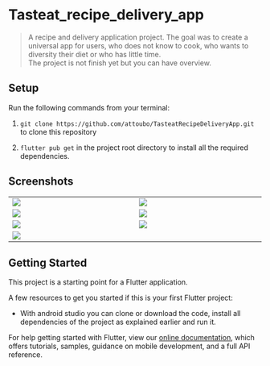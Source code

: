 # Tasteat_recipe_delivery_app

> A recipe and delivery application project. The goal was to create a universal app for users, who does not know to cook, who wants to diversity their diet or who has little time. <br />
The project is not finish yet but you can have overview.


## Setup

Run the following commands from your terminal:

1) `git clone https://github.com/attoubo/TasteatRecipeDeliveryApp.git` to clone this repository 

2) `flutter pub get` in the project root directory to install all the required dependencies.


## Screenshots

<table width="100%">
  <tbody>
    <tr>
      <td width="1%"><img src="https://github.com/attoubo/TasteatRecipeDeliveryApp/assets/49050891/54100a32-738a-4158-9009-4f50ff23017b"/></td>
      <td width="1%"><img src="https://github.com/attoubo/TasteatRecipeDeliveryApp/assets/49050891/d6ef832a-5d6d-46d5-bb51-ce543386989c"/></td>
    </tr>
    <tr>
      <td width="1%"><img src="https://github.com/attoubo/TasteatRecipeDeliveryApp/assets/49050891/bcd43ff1-f654-4428-8297-cf85d962cb30"/></td>
      <td width="1%"><img src="https://github.com/attoubo/TasteatRecipeDeliveryApp/assets/49050891/8e9f5b78-874e-4fe0-9355-00633cf6c32d"/></td>
    </tr>
    <tr>
      <td width="1%"><img src="https://github.com/attoubo/TasteatRecipeDeliveryApp/assets/49050891/4a7b1985-a05a-4229-b23c-7ebb800234f3"/></td>
      <td width="1%"><img src="https://github.com/attoubo/TasteatRecipeDeliveryApp/assets/49050891/763e59f4-5ae9-4d93-a43a-0a2d0a68c2a3"/></td>
    </tr>
    <tr>
      <td width="1%"><img src="https://github.com/attoubo/TasteatRecipeDeliveryApp/assets/49050891/c439f886-7c43-4646-b20f-37c15d0c09aa"/></td>
    </tr>
  </tbody>
</table>



## Getting Started

This project is a starting point for a Flutter application.

A few resources to get you started if this is your first Flutter project:
- With android studio you can clone or download the code, install all dependencies of the project as explained earlier and run it.

For help getting started with Flutter, view our
[online documentation](https://flutter.dev/docs), which offers tutorials,
samples, guidance on mobile development, and a full API reference.
